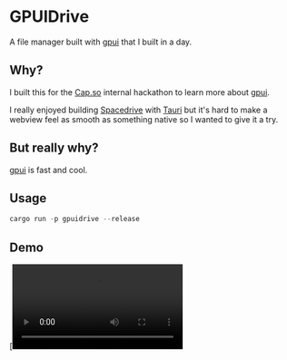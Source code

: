 # GPUIDrive

A file manager built with [gpui](https://www.gpui.rs) that I built in a day.

## Why?

I built this for the [Cap.so](https://cap.so?utm_source=gpuidrive) internal hackathon to learn more about [gpui](https://www.gpui.rs).

I really enjoyed building [Spacedrive](https://spacedrive.com) with [Tauri](https://tauri.app) but it's hard to make a webview feel as smooth as something native so I wanted to give it a try.

## But really why?

[gpui](https://www.gpui.rs) is fast and cool.

## Usage

```rs
cargo run -p gpuidrive --release
```

## Demo

[![Demo video](.github/demo.mov)
